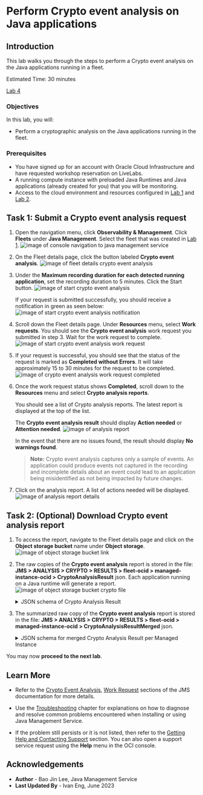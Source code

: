 # Perform Crypto event analysis on Java applications

## Introduction

This lab walks you through the steps to perform a Crypto event analysis on the Java applications running in a fleet.

Estimated Time: 30 minutes

[Lab 4](videohub:1_7wzu9ihb)

### Objectives

In this lab, you will:

* Perform a cryptographic analysis on the Java applications running in the fleet.

### Prerequisites

* You have signed up for an account with Oracle Cloud Infrastructure and have requested workshop reservation on LiveLabs.
* A running compute instance with preloaded Java Runtimes and Java applications (already created for you) that you will be monitoring.
* Access to the cloud environment and resources configured in [Lab 1](?lab=setup-a-fleet) and [Lab 2](?lab=install-management-agent-script).

## Task 1: Submit a Crypto event analysis request

1. Open the navigation menu, click **Observability & Management**. Click **Fleets** under **Java Management**. Select the fleet that was created in [Lab 1](?lab=setup-a-fleet).
   ![image of console navigation to java management service](images/console-navigation-jms.png)

2. On the Fleet details page, click the button labeled **Crypto event analysis**.
   ![image of fleet details crypto event analysis](images/fleet-details-crypto-event-analysis.png)

3. Under the **Maximum recording duration for each detected running application**, set the recording duration to 5 minutes. Click the Start button.
   ![image of start crypto event analysis](images/start-crypto-event-analysis.png)

   If your request is submitted successfully, you should receive a notification in green as seen below:
   ![image of start crypto event analysis notification](images/start-crypto-event-analysis-notification.png)

4. Scroll down the Fleet details page. Under **Resources** menu, select **Work requests**. You should see the **Crypto event analysis** work request you submitted in step 3. Wait for the work request to complete.
   ![image of start crypto event analysis work request](images/crypto-event-analysis-work-request.png)

5. If your request is successful, you should see that the status of the request is marked as **Completed without Errors**.
It will take approximately 15 to 30 minutes for the request to be completed.
   ![image of crypto event analysis work request completed](images/crypto-event-analysis-work-request-completed.png)


6. Once the work request status shows **Completed**, scroll down to the **Resources** menu and select **Crypto analysis reports**.

   You should see a list of Crypto analysis reports. The latest report is displayed at the top of the list.

   The **Crypto event analysis result** should display **Action needed** or **Attention needed**.
   ![image of analysis report](images/crypto-analysis-report.png)

   In the event that there are no issues found, the result should display **No warnings found**.

   >**Note:** Crypto event analysis captures only a sample of events. An application could produce events not captured in the recording and incomplete details about an event could lead to an application being misidentified as not being impacted by future changes. 

7. Click on the analysis report. A list of actions needed will be displayed.
   ![image of analysis report details](images/analysis-report-details.png)


## Task 2: (Optional) Download Crypto event analysis report

1. To access the report, navigate to the Fleet details page and click on the **Object storage bucket** name under **Object storage**.
    ![image of object storage bucket link](images/object-storage-bucket-link.png)

2. The raw copies of the **Crypto event analysis** report is stored in the file: **JMS > ANALYSIS > CRYPTO > RESULTS > fleet-ocid > managed-instance-ocid > CryptoAnalysisResult** json. Each application running on a Java runtime will generate a report.
    ![image of object storage bucket crypto file](images/object-storage-bucket-crypto-file.png)

   <details>
      <summary>JSON schema of Crypto Analysis Result</summary>

      ```javascript
      {
        timeAnalyzed: date-time,
        cryptoRoadmapVersion: string,
        jvmVendor: string,
        jvmVersion: string,
        jvmDistribution: string,
        applicationName: string,
        applicationCommand: string,
        events: [
          {
            eventType: string,
            occurrences: int32,
            fields: [
              {
                key: string,
                value: string
              }
            ],
            findings: [
              {
                detectorName: string,
                detectorCategory: string,
                severity: string,
                detailsLink: url
              }
            ]
          }
        ]
      }
      ```
    </details>

3. The summarized raw copy of the **Crypto event analysis** report is stored in the file: **JMS > ANALYSIS > CRYPTO > RESULTS > fleet-ocid > managed-instance-ocid > CryptoAnalysisResultMerged** json.

   <details>
      <summary>JSON schema for merged Crypto Analysis Result per Managed Instance</summary>

      ```javascript
      {
        timeAnalyzed: date-time,
        cryptoRoadmapVersion: string,
        managedInstanceOcid: OCID,
        managedInstanceName: string,
        applications: [{
          name: string,
          command: string,
          events: [{
            eventType: string,
            occurrences: int32,
            fields: [{
              key: string,
              value: string
            }],
            findings: [{
              detectorName: string,
              detectorCategory: string,
              severity: string,
              detailsLink: url
            }]
          }]
        }]
      }
      ```
    </details>

You may now **proceed to the next lab**.

## Learn More
* Refer to the [Crypto Event Analysis](https://docs.oracle.com/en-us/iaas/jms/doc/advanced-features.html#GUID-7997AE3C-CF99-4EF5-9CDC-FC6FED67F920), [Work Request](https://docs.oracle.com/en-us/iaas/jms/doc/using-java-management-service.html#GUID-77AEEBC0-93A5-4E99-96D6-BEE0FEE4539F) sections of the JMS documentation for more details.

* Use the [Troubleshooting](https://docs.oracle.com/en-us/iaas/jms/doc/troubleshooting.html#GUID-2D613C72-10F3-4905-A306-4F2673FB1CD3) chapter for explanations on how to diagnose and resolve common problems encountered when installing or using Java Management Service.

* If the problem still persists or it is not listed, then refer to the [Getting Help and Contacting Support](https://docs.oracle.com/en-us/iaas/Content/GSG/Tasks/contactingsupport.htm) section. You can also open a support service request using the **Help** menu in the OCI console.



## Acknowledgements

* **Author** - Bao Jin Lee, Java Management Service
* **Last Updated By** - Ivan Eng, June 2023
